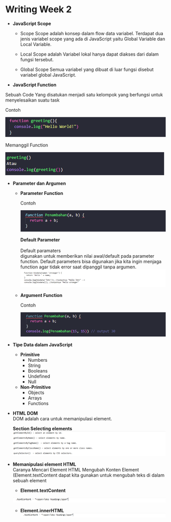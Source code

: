 # Writing Week 2

- <b> JavaScript Scope</b> <br>
   - Scope Scope adalah konsep dalam flow data variabel. Terdapat dua jenis variabel scope yang ada di JavaScript yaitu Global Variable dan Local Variable.

   - Local Scope adalah Variabel lokal hanya dapat diakses dari dalam fungsi tersebut.
   - Global Scope Semua variabel yang dibuat di luar fungsi disebut variabel global JavaScript.

- <b>JavaScript Function</b><br>

Sebuah Code Yang disatukan menjadi satu kelompok yang berfungsi untuk menyelesaikan suatu task<br>

Contoh<br>

![Function](img/function.png)<br>

Memanggil Function<br>

![Function](img/function2.png)<br>

- <b>Parameter dan Argumen</b><br>

  - <b>Parameter Function</b><br>

    Contoh<br>

    ![Function](img/par-function.png)<br>

    <b>Default Parameter</b><br>
    <br>Default paramaters</br> digunakan untuk memberikan nilai awal/default pada parameter function. Default parameters bisa digunakan jika kita ingin menjaga function agar tidak error saat dipanggil tanpa argumen. <br>
    ![Function](img/def-parameter.png)<br>

  - <b>Argument Function</b><br>
    
    Contoh<br>

    ![Function](img/arg-function.png)<br>

- <b>Tipe Data dalam JavaScript</b><br>

  - <b>Primitive</b>
    - Numbers
    - String
    - Booleans
    - Undefined
    - Null
  - <b>Non-Primitive</b>
    - Objects
    - Arrays
    - Functions

- <b>HTML DOM</b><br>
DOM adalah cara untuk memanipulasi element.<br>

  <b>Section Selecting elements</b>
  ![Function](img/section-selecting.png)<br>

- <b>Memanipulasi element HTML</b><br>
 Caranya Mencari Element HTML Mengubah Konten Element (Element.textContent dapat kita gunakan untuk mengubah teks di dalam sebuah element<br>
 
  - <b>Element.textContent</b><br>

  ![Function](img/element-text.png)<br>

  - <b>Element.innerHTML</b><br>
  ![Function](img/element-text.png)<br>











